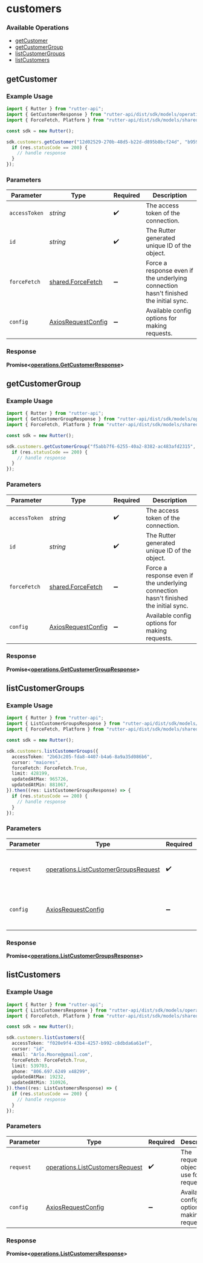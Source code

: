 # customers

### Available Operations

* [getCustomer](#getcustomer)
* [getCustomerGroup](#getcustomergroup)
* [listCustomerGroups](#listcustomergroups)
* [listCustomers](#listcustomers)

## getCustomer

### Example Usage

```typescript
import { Rutter } from "rutter-api";
import { GetCustomerResponse } from "rutter-api/dist/sdk/models/operations";
import { ForceFetch, Platform } from "rutter-api/dist/sdk/models/shared";

const sdk = new Rutter();

sdk.customers.getCustomer("12d02529-270b-48d5-b22d-d895b8bcf24d", "b9596933-52f7-4453-b994-d78de3b6e938", ForceFetch.False).then((res: GetCustomerResponse) => {
  if (res.statusCode == 200) {
    // handle response
  }
});
```

### Parameters

| Parameter                                                                            | Type                                                                                 | Required                                                                             | Description                                                                          |
| ------------------------------------------------------------------------------------ | ------------------------------------------------------------------------------------ | ------------------------------------------------------------------------------------ | ------------------------------------------------------------------------------------ |
| `accessToken`                                                                        | *string*                                                                             | :heavy_check_mark:                                                                   | The access token of the connection.                                                  |
| `id`                                                                                 | *string*                                                                             | :heavy_check_mark:                                                                   | The Rutter generated unique ID of the object.                                        |
| `forceFetch`                                                                         | [shared.ForceFetch](../../models/shared/forcefetch.md)                               | :heavy_minus_sign:                                                                   | Force a response even if the underlying connection hasn't finished the initial sync. |
| `config`                                                                             | [AxiosRequestConfig](https://axios-http.com/docs/req_config)                         | :heavy_minus_sign:                                                                   | Available config options for making requests.                                        |


### Response

**Promise<[operations.GetCustomerResponse](../../models/operations/getcustomerresponse.md)>**


## getCustomerGroup

### Example Usage

```typescript
import { Rutter } from "rutter-api";
import { GetCustomerGroupResponse } from "rutter-api/dist/sdk/models/operations";
import { ForceFetch, Platform } from "rutter-api/dist/sdk/models/shared";

const sdk = new Rutter();

sdk.customers.getCustomerGroup("f5abb7f6-6255-40a2-8382-ac483afd2315", "bba65016-4e06-4f5b-b6ae-591bc8bdef36", ForceFetch.True).then((res: GetCustomerGroupResponse) => {
  if (res.statusCode == 200) {
    // handle response
  }
});
```

### Parameters

| Parameter                                                                            | Type                                                                                 | Required                                                                             | Description                                                                          |
| ------------------------------------------------------------------------------------ | ------------------------------------------------------------------------------------ | ------------------------------------------------------------------------------------ | ------------------------------------------------------------------------------------ |
| `accessToken`                                                                        | *string*                                                                             | :heavy_check_mark:                                                                   | The access token of the connection.                                                  |
| `id`                                                                                 | *string*                                                                             | :heavy_check_mark:                                                                   | The Rutter generated unique ID of the object.                                        |
| `forceFetch`                                                                         | [shared.ForceFetch](../../models/shared/forcefetch.md)                               | :heavy_minus_sign:                                                                   | Force a response even if the underlying connection hasn't finished the initial sync. |
| `config`                                                                             | [AxiosRequestConfig](https://axios-http.com/docs/req_config)                         | :heavy_minus_sign:                                                                   | Available config options for making requests.                                        |


### Response

**Promise<[operations.GetCustomerGroupResponse](../../models/operations/getcustomergroupresponse.md)>**


## listCustomerGroups

### Example Usage

```typescript
import { Rutter } from "rutter-api";
import { ListCustomerGroupsResponse } from "rutter-api/dist/sdk/models/operations";
import { ForceFetch, Platform } from "rutter-api/dist/sdk/models/shared";

const sdk = new Rutter();

sdk.customers.listCustomerGroups({
  accessToken: "2b63c205-fda8-4407-b4a6-8a9a35d086b6",
  cursor: "maiores",
  forceFetch: ForceFetch.True,
  limit: 428199,
  updatedAtMax: 965726,
  updatedAtMin: 881067,
}).then((res: ListCustomerGroupsResponse) => {
  if (res.statusCode == 200) {
    // handle response
  }
});
```

### Parameters

| Parameter                                                                                    | Type                                                                                         | Required                                                                                     | Description                                                                                  |
| -------------------------------------------------------------------------------------------- | -------------------------------------------------------------------------------------------- | -------------------------------------------------------------------------------------------- | -------------------------------------------------------------------------------------------- |
| `request`                                                                                    | [operations.ListCustomerGroupsRequest](../../models/operations/listcustomergroupsrequest.md) | :heavy_check_mark:                                                                           | The request object to use for the request.                                                   |
| `config`                                                                                     | [AxiosRequestConfig](https://axios-http.com/docs/req_config)                                 | :heavy_minus_sign:                                                                           | Available config options for making requests.                                                |


### Response

**Promise<[operations.ListCustomerGroupsResponse](../../models/operations/listcustomergroupsresponse.md)>**


## listCustomers

### Example Usage

```typescript
import { Rutter } from "rutter-api";
import { ListCustomersResponse } from "rutter-api/dist/sdk/models/operations";
import { ForceFetch, Platform } from "rutter-api/dist/sdk/models/shared";

const sdk = new Rutter();

sdk.customers.listCustomers({
  accessToken: "f020e9f4-43b4-4257-b992-c8dbda6a61ef",
  cursor: "id",
  email: "Arlo.Moore@gmail.com",
  forceFetch: ForceFetch.True,
  limit: 539703,
  phone: "806.697.6249 x48299",
  updatedAtMax: 19232,
  updatedAtMin: 310926,
}).then((res: ListCustomersResponse) => {
  if (res.statusCode == 200) {
    // handle response
  }
});
```

### Parameters

| Parameter                                                                          | Type                                                                               | Required                                                                           | Description                                                                        |
| ---------------------------------------------------------------------------------- | ---------------------------------------------------------------------------------- | ---------------------------------------------------------------------------------- | ---------------------------------------------------------------------------------- |
| `request`                                                                          | [operations.ListCustomersRequest](../../models/operations/listcustomersrequest.md) | :heavy_check_mark:                                                                 | The request object to use for the request.                                         |
| `config`                                                                           | [AxiosRequestConfig](https://axios-http.com/docs/req_config)                       | :heavy_minus_sign:                                                                 | Available config options for making requests.                                      |


### Response

**Promise<[operations.ListCustomersResponse](../../models/operations/listcustomersresponse.md)>**

